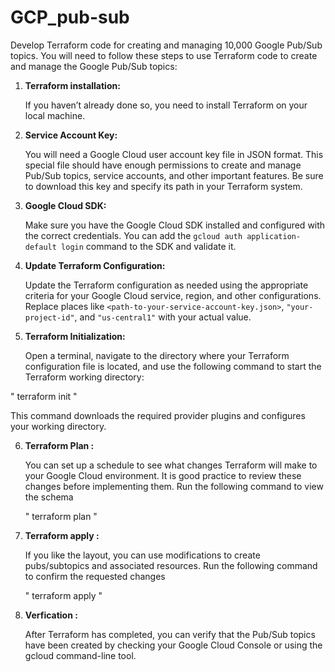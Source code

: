 # GCP_pub-sub
Develop Terraform code for creating and managing 10,000 Google Pub/Sub topics.
You will need to follow these steps to use Terraform code to create and manage the Google Pub/Sub topics:

1. **Terraform installation:**

   If you haven’t already done so, you need to install Terraform on your local machine.

2. **Service Account Key:**

   You will need a Google Cloud user account key file in JSON format. This special file should have enough permissions to create and manage Pub/Sub topics, service accounts, and other important features. Be sure to download this key and specify its path in your Terraform system.

3. **Google Cloud SDK:**

   Make sure you have the Google Cloud SDK installed and configured with the correct credentials. You can add the `gcloud auth application-default login` command to the SDK and validate it.

4. **Update Terraform Configuration:**

   Update the Terraform configuration as needed using the appropriate criteria for your Google Cloud service, region, and other configurations. Replace places like `<path-to-your-service-account-key.json>`, `"your-project-id"`, and `"us-central1"` with your actual value.

5. **Terraform Initialization:**

   Open a terminal, navigate to the directory where your Terraform configuration file is located, and use the following command to start the Terraform working directory:

  " terraform init "

   This command downloads the required provider plugins and configures your working directory.

6. **Terraform Plan :**

   You can set up a schedule to see what changes Terraform will make to your Google Cloud environment. It is good practice to review these changes before implementing them. Run the following command to view the schema

   " terraform plan "

7. **Terraform apply :**

   If you like the layout, you can use modifications to create pubs/subtopics and associated resources. Run the following command to confirm the requested changes

   " terraform apply "

8. **Verfication :**

   After Terraform has completed, you can verify that the Pub/Sub topics have been created by checking your Google Cloud Console or using the gcloud command-line tool.
